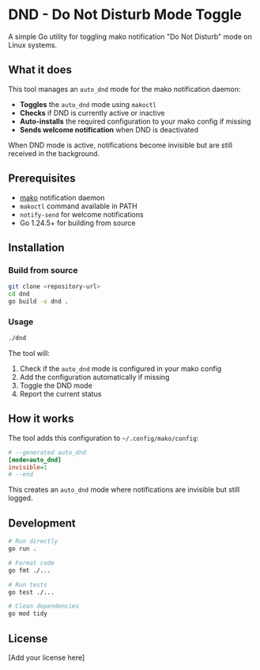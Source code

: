 # DND - Do Not Disturb Mode Toggle

A simple Go utility for toggling mako notification "Do Not Disturb" mode on Linux systems.

## What it does

This tool manages an `auto_dnd` mode for the mako notification daemon:

- **Toggles** the `auto_dnd` mode using `makoctl`
- **Checks** if DND is currently active or inactive
- **Auto-installs** the required configuration to your mako config if missing
- **Sends welcome notification** when DND is deactivated

When DND mode is active, notifications become invisible but are still received in the background.

## Prerequisites

- [mako](https://github.com/emersion/mako) notification daemon
- `makoctl` command available in PATH
- `notify-send` for welcome notifications
- Go 1.24.5+ for building from source

## Installation

### Build from source

```bash
git clone <repository-url>
cd dnd
go build -o dnd .
```

### Usage

```bash
./dnd
```

The tool will:
1. Check if the `auto_dnd` mode is configured in your mako config
2. Add the configuration automatically if missing
3. Toggle the DND mode
4. Report the current status

## How it works

The tool adds this configuration to `~/.config/mako/config`:

```ini
# --generated auto_dnd
[mode=auto_dnd]
invisible=1
# --end
```

This creates an `auto_dnd` mode where notifications are invisible but still logged.

## Development

```bash
# Run directly
go run .

# Format code
go fmt ./...

# Run tests
go test ./...

# Clean dependencies
go mod tidy
```

## License

[Add your license here]